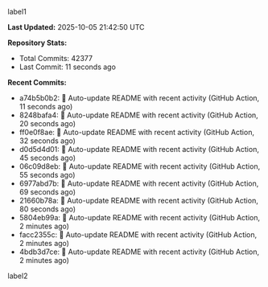 
label1 
<!-- ACTIVITY_START -->
**Last Updated:** 2025-10-05 21:42:50 UTC

**Repository Stats:**
- Total Commits: 42377
- Last Commit: 11 seconds ago

**Recent Commits:**
- a74b5b0b2: 🤖 Auto-update README with recent activity (GitHub Action, 11 seconds ago)
- 8248bafa4: 🤖 Auto-update README with recent activity (GitHub Action, 20 seconds ago)
- ff0e0f8ae: 🤖 Auto-update README with recent activity (GitHub Action, 32 seconds ago)
- d0d5d4d01: 🤖 Auto-update README with recent activity (GitHub Action, 45 seconds ago)
- 06c09d8eb: 🤖 Auto-update README with recent activity (GitHub Action, 55 seconds ago)
- 6977abd7b: 🤖 Auto-update README with recent activity (GitHub Action, 69 seconds ago)
- 21660b78a: 🤖 Auto-update README with recent activity (GitHub Action, 80 seconds ago)
- 5804eb99a: 🤖 Auto-update README with recent activity (GitHub Action, 2 minutes ago)
- facc2355c: 🤖 Auto-update README with recent activity (GitHub Action, 2 minutes ago)
- 4bdb3d7ce: 🤖 Auto-update README with recent activity (GitHub Action, 2 minutes ago)
<!-- ACTIVITY_END -->

label2
